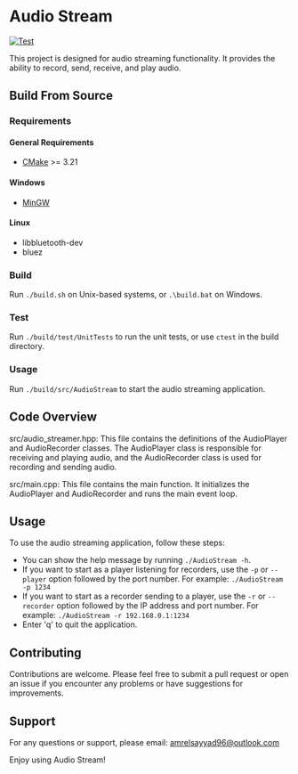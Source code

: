 # Audio Stream

[![Test](https://github.com/AmrElsayyad/audio-stream/actions/workflows/test.yml/badge.svg)](https://github.com/AmrElsayyad/audio-stream/actions/workflows/test.yml)

This project is designed for audio streaming functionality. It provides the ability to record, send, receive, and play audio.

## Build From Source

### Requirements

#### General Requirements

- [CMake](https://cmake.org/) >= 3.21

#### Windows

- [MinGW](https://www.mingw-w64.org/)

#### Linux

- libbluetooth-dev
- bluez

### Build

Run `./build.sh` on Unix-based systems, or `.\build.bat` on Windows.

### Test

Run `./build/test/UnitTests` to run the unit tests, or use `ctest` in the build directory.

### Usage

Run `./build/src/AudioStream` to start the audio streaming application.

## Code Overview

src/audio_streamer.hpp: This file contains the definitions of the AudioPlayer and AudioRecorder classes. The AudioPlayer class is responsible for receiving and playing audio, and the AudioRecorder class is used for recording and sending audio.

src/main.cpp: This file contains the main function. It initializes the AudioPlayer and AudioRecorder and runs the main event loop.

## Usage

To use the audio streaming application, follow these steps:

- You can show the help message by running `./AudioStream -h`.
- If you want to start as a player listening for recorders, use the `-p` or `--player` option followed by the port number.
  For example: `./AudioStream -p 1234`
- If you want to start as a recorder sending to a player, use the `-r` or `--recorder` option followed by the IP address and port number.
  For example: `./AudioStream -r 192.168.0.1:1234`
- Enter 'q' to quit the application.

## Contributing

Contributions are welcome. Please feel free to submit a pull request or open an issue if you encounter any problems or have suggestions for improvements.

## Support

For any questions or support, please email: amrelsayyad96@outlook.com

Enjoy using Audio Stream!